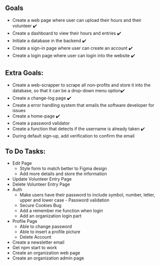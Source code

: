 ## Goals
* Create a web page where user can upload their hours and their volunteer ✔️
* Create a dashboard to view their hours and entries ✔️
* Initiate a database in the backend ✔️
* Create a sign-in page where user can create an account ✔️
* Create a login page where user can login into the website ✔️

## Extra Goals:
* Create a web-scrapper to scrape all non-profits and store it into the database, so that it can be a drop-down menu option✔️
* Create a change-log page ✔️
* Create a error handling system that emails the software developer for issues
* Create a home-page ✔️
* Create a password validator
* Create a function that detects if the username is already taken ✔️
* During default sign-up, add verification to confirm the email

## To Do Tasks:
* Edit Page
  * Style form to match better to Figma design
  * Add more details and store the information
* Update Volunteer Entry Page
* Delete Volunteer Entry Page
* Auth
  * Make users have their password to include symbol, number, letter, upper and lower case - Password validation
  * Secure Cookies Bug
  * Add a remember me function when login
  * Add an organization login part
* Profile Page
  * Able to change password
  * Able to insert a profile picture
  * Delete Account
* Create a newsletter email
* Get npm start to work
* Create an organization web page
* Create an organization admin page